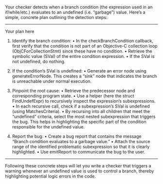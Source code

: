 Your checker detects when a branch condition (the expression used in an if/while/etc.) evaluates to an undefined (i.e. “garbage”) value. Here’s a simple, concrete plan outlining the detection steps:

--------------------------------------------------
Your plan here

1. Identify the branch condition:
   • In the checkBranchCondition callback, first verify that the condition is not part of an Objective-C collection loop (ObjCForCollectionStmt) since these have no condition.
   • Retrieve the symbolic value (SVal) of the entire condition expression.
   • If the SVal is not undefined, do nothing.

2. If the condition’s SVal is undefined:
   • Generate an error node using generateErrorNode. This creates a “sink” node that indicates the branch is unreachable under normal execution.

3. Pinpoint the root cause:
   • Retrieve the predecessor node and corresponding program state.
   • Use a helper (here the struct FindUndefExpr) to recursively inspect the expression’s subexpressions.
   • In each recursive call, check if a subexpression’s SVal is undefined (using MatchesCriteria).
   • By recursing into all children that meet the “undefined” criteria, select the most nested subexpression that triggers the bug. This helps in highlighting the specific part of the condition responsible for the undefined value.

4. Report the bug:
   • Create a bug report that contains the message “Branch condition evaluates to a garbage value.”
   • Attach the source range of the identified problematic subexpression so that it is clearly highlighted.
   • Use emitReport to communicate the bug to the user.

--------------------------------------------------
Following these concrete steps will let you write a checker that triggers a warning whenever an undefined value is used to control a branch, thereby highlighting potential logic errors in the code.